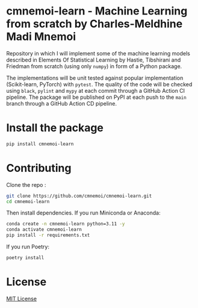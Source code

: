 # cmnemoi-learn - Machine Learning from scratch by Charles-Meldhine Madi Mnemoi

Repository in which I will implement some of the machine learning models described in Elements Of Statistical Learning by Hastie, Tibshirani and Friedman from scratch (using only `numpy`) in form of a Python package.

The implementations will be unit tested against popular implementation (Scikit-learn, PyTorch) with `pytest`.
The quality of the code will be checked using `black`, `pylint` and `mypy` at each commit through a GitHub Action CI pipeline.
The package will be published on PyPI at each push to the `main` branch through a GitHub Action CD pipeline.

# Install the package

```bash
pip install cmnemoi-learn
```

# Contributing

Clone the repo :
```bash
git clone https://github.com/cmnemoi/cmnemoi-learn.git
cd cmnemoi-learn
```

Then install dependencies. If you run Miniconda or Anaconda: 
```bash
conda create -n cmnemoi-learn python=3.11 -y
conda activate cmnemoi-learn
pip install -r requirements.txt
```

If you run Poetry:
```bash
poetry install
```

# License

[MIT License](LICENSE.md)